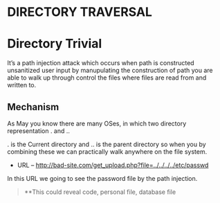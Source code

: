 # DIRECTORY TRAVERSAL

# Directory Trivial

It’s a path injection attack which occurs when path is constructed unsanitized user input by manupulating the construction of path you are able to walk up through control the files where files are read from and written to.

## Mechanism

As May you know there are many OSes, in which two directory representation . and ..

. is the Current directory and .. is the parent directory so when you by combining these we can practically walk anywhere on the file system.

- URL – http://bad-site.com/get_upload.php?file=../../../../etc/passwd

In this URL we going to see the password file by the path injection.

> **This could reveal code, personal file, database file
>